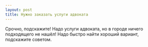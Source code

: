 ```yaml
---
layout: post 
title: Нужно заказать услуги адвоката 
--- 
```

Срочно, подскажите! Надо услуги адвоката, но в городе ничего подходящего не нашёл! Надо быстро найти хороший вариант, подскажите советом.